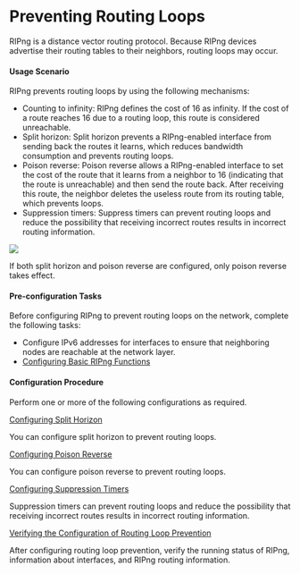Preventing Routing Loops
========================

RIPng is a distance vector routing protocol. Because RIPng
devices advertise their routing tables to their neighbors, routing
loops may occur.

#### Usage Scenario

RIPng prevents routing loops
by using the following mechanisms:

* Counting to infinity: RIPng defines the cost of 16 as infinity.
  If the cost of a route reaches 16 due to a routing loop, this route
  is considered unreachable.
* Split horizon: Split horizon prevents a RIPng-enabled interface
  from sending back the routes it learns, which reduces bandwidth consumption
  and prevents routing loops.
* Poison reverse: Poison reverse allows a RIPng-enabled interface
  to set the cost of the route that it learns from a neighbor to 16
  (indicating that the route is unreachable) and then send the route back.
  After receiving this route, the neighbor deletes the useless route
  from its routing table, which prevents loops.
* Suppression timers: Suppress timers can prevent routing loops
  and reduce the possibility that receiving incorrect routes results
  in incorrect routing information.

![](../../../../public_sys-resources/note_3.0-en-us.png) 

If both split horizon and poison
reverse are configured, only poison reverse takes effect.




#### Pre-configuration Tasks

Before configuring RIPng
to prevent routing loops on the network, complete the following tasks:

* Configure IPv6 addresses for interfaces to ensure that neighboring
  nodes are reachable at the network layer.
* [Configuring Basic RIPng Functions](dc_vrp_ripng_cfg_0003.html)

#### Configuration Procedure

Perform one or more
of the following configurations as required.


[Configuring Split Horizon](../../../../software/nev8r10_vrpv8r16/user/vrp/dc_vrp_ripng_cfg_0010.html)

You can configure split horizon to prevent routing loops.

[Configuring Poison Reverse](../../../../software/nev8r10_vrpv8r16/user/vrp/dc_vrp_ripng_cfg_0011.html)

You can configure poison reverse to prevent routing loops.

[Configuring Suppression Timers](../../../../software/nev8r10_vrpv8r16/user/vrp/dc_vrp_ripng_cfg_0012.html)

Suppression timers can prevent routing loops and reduce the possibility that receiving incorrect routes results in incorrect routing information.

[Verifying the Configuration of Routing Loop Prevention](../../../../software/nev8r10_vrpv8r16/user/vrp/dc_vrp_ripng_cfg_0013.html)

After configuring routing loop prevention, verify the running status of RIPng, information about interfaces, and RIPng routing information.